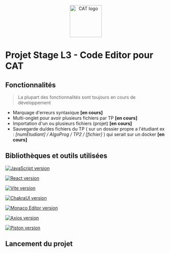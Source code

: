 <p align="center">
  <a href="https://www.cat.savoircoder.fr/accueil/" target="_blank" rel="noopener noreferrer">
    <img width="100" src="https://www.cat.savoircoder.fr/static/moulinette/img/logo/home_logo.png" alt="CAT logo">
  </a>
</p>

# Projet Stage L3 - Code Editor pour CAT

<!---------------------------------------------------------------------------------------------------------------------------------------------------->
## Fonctionnalités
<!---------------------------------------------------------------------------------------------------------------------------------------------------->

> La plupart des fonctionnalités sont toujours en cours de développement

- Marquage d'erreurs syntaxique **\[en cours]**
- Multi-onglet pour avoir plusieurs fichiers par TP **\[en cours]**
- Importation d'un ou plusieurs fichiers (projet) **\[en cours]**
- Sauvegarde du/des fichiers du TP ( sur un dossier propre a l'étudiant ex : *\[numEtudiant] / AlgoProg / TP2 / \[fichier]* ) qui serait sur un docker **\[en cours]**

<!---------------------------------------------------------------------------------------------------------------------------------------------------->
## Bibliothèques et outils utilisées
<!---------------------------------------------------------------------------------------------------------------------------------------------------->


[![JavaScript version](https://img.shields.io/badge/JavaScript-%23F7DF1E?style=for-the-badge&logo=javascript&labelColor=grey)](https://developer.mozilla.org/fr/docs/Web/JavaScript)

[![React version](https://img.shields.io/badge/React%20v18.3.1-%2361DAFB?style=for-the-badge&logo=react&labelColor=grey)](https://fr.legacy.reactjs.org/)

[![Vite version](https://img.shields.io/badge/Vite%20v1.6.8-%23646CFF?style=for-the-badge&logo=vite&labelColor=grey)](https://vitejs.fr/)

[![ChakraUI version](https://img.shields.io/badge/Chakra%20v2.8.2-%23319795?style=for-the-badge&logo=chakraui&labelColor=grey)](https://v2.chakra-ui.com/docs/components)

[![Monaco Editor version](https://img.shields.io/badge/Monaco%20Editor%20v0.48.0-%23007ACC?style=for-the-badge&logo=visualstudiocode&logoColor=%23007ACC&labelColor=grey)](https://microsoft.github.io/monaco-editor/docs.html)

[![Axios version](https://img.shields.io/badge/Axios%20v1.6.8-%235A29E4?style=for-the-badge&logo=axios&logoColor=%235A29E4&labelColor=grey)](https://axios-http.com/fr/docs/intro)

[![Piston version](https://img.shields.io/badge/Piston-rgb(67%2C126%2C180)?style=for-the-badge&labelColor=black)](https://piston.readthedocs.io/en/latest/)

<!--
|    Outil           |    Version                                                                                                                              |
|--------------------|:----------------------------------------------------------------------------------------------------------------------------------------|
|    Vite JS         |    [![Vite version](https://img.shields.io/badge/v5.2.11-blue?logo=vite&labelColor=grey)](https://vitejs.fr/)                           |
|    Chakra UI       |    [![Chakra version](https://img.shields.io/badge/v2.8.2-blue?logo=chakraui&labelColor=grey)](https://v2.chakra-ui.com/docs/components)|
|    Monaco Editor   |    [![MonacoEditor version](https://img.shields.io/badge/v0.48.0-blue)](https://microsoft.github.io/monaco-editor/docs.html)            |
|    Axios           |    [![Axios version](https://img.shields.io/badge/v1.6.8-blue?logo=axios&labelColor=grey)](https://axios-http.com/fr/docs/intro)        |
|    Piston          |    [![Piston version](https://img.shields.io/badge/x-blue)](https://piston.readthedocs.io/en/latest/)                                   |
-->

<!---------------------------------------------------------------------------------------------------------------------------------------------------->
## Lancement du projet
<!---------------------------------------------------------------------------------------------------------------------------------------------------->
